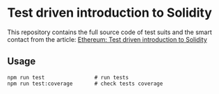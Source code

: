 # Test driven introduction to Solidity

This repository contains the full source code of test suits and the smart contact from the article: [Ethereum: Test driven introduction to Solidity](https://michalzalecki.com/ethereum-test-driven-introduction-to-solidity/)

## Usage

    npm run test                # run tests
    npm run test:coverage       # check tests coverage
